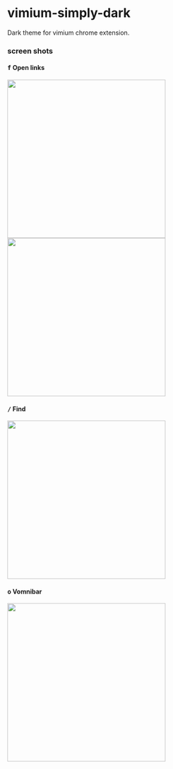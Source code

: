 # vimium-simply-dark

Dark theme for vimium chrome extension.

### screen shots

#### <kbd>f</kbd> Open links

<img src="https://raw.githubusercontent.com/ysjn/vimium-simply-dark/master/captures/openLink.png" width="358">
<img src="https://raw.githubusercontent.com/ysjn/vimium-simply-dark/master/captures/openLink2.png" width="358">

#### <kbd>/</kbd> Find

<img src="https://raw.githubusercontent.com/ysjn/vimium-simply-dark/master/captures/find.png" width="358">

#### <kbd>o</kbd> Vomnibar

<img src="https://raw.githubusercontent.com/ysjn/vimium-simply-dark/master/captures/vomnibar.png" width="358">
